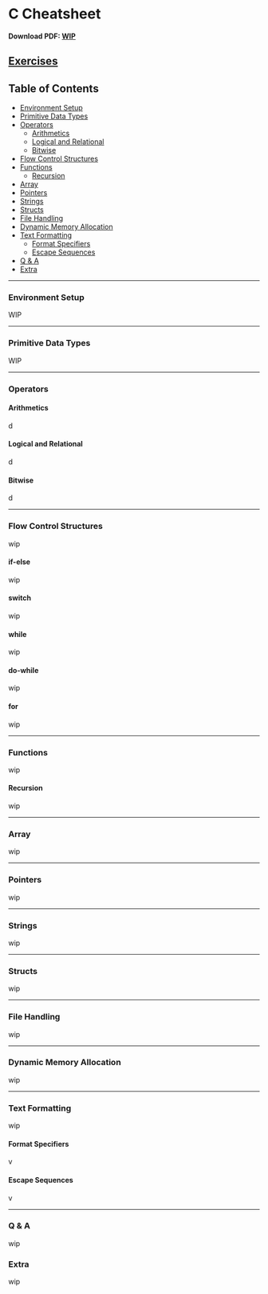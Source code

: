 # C Cheatsheet
**Download PDF: [WIP]()**

## [Exercises](Esercizi/EserciziC.md)

## Table of Contents

- [Environment Setup](#environment-setup)
- [Primitive Data Types](#primitives-data-types)
- [Operators](#operators)
  - [Arithmetics]()
  - [Logical and Relational]()
  - [Bitwise]()
- [Flow Control Structures](#flow-control-structures)
- [Functions](#functions)
  - [Recursion](#recursion)
- [Array](#array)
- [Pointers](#pointers)
- [Strings](#strings)
- [Structs](#strutcs)
- [File Handling](#file-handling)
- [Dynamic Memory Allocation](#dynamic-memory-allocation)
- [Text Formatting](#text-formatting)
  - [Format Specifiers](#format-specifiers)
  - [Escape Sequences](#escape-sequences) 
- [Q & A](#q--a)
- [Extra](#extra)

---

### Environment Setup
WIP

---

### Primitive Data Types
WIP

---

### Operators

#### Arithmetics

d

#### Logical and Relational

d

#### Bitwise

d

---

### Flow Control Structures
wip

#### if-else
wip

#### switch
wip

#### while
wip

#### do-while
wip

#### for
wip

---

### Functions
wip

#### Recursion
wip

---

### Array
wip

---

### Pointers
wip

---

### Strings
wip

---

### Structs
wip

---

### File Handling
wip

---

### Dynamic Memory Allocation
wip

---

### Text Formatting
wip

#### Format Specifiers

v

#### Escape Sequences

v

---

### Q & A
wip

### Extra
wip
